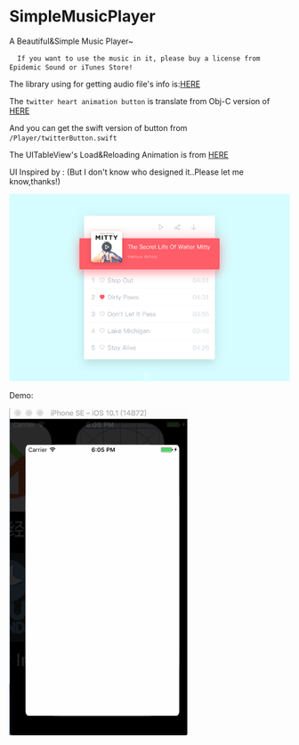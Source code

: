 # SimpleMusicPlayer
A Beautiful&amp;Simple Music Player~

      If you want to use the music in it, please buy a license from Epidemic Sound or iTunes Store!

The library using for getting audio file's info is:[HERE](https://github.com/Dendim0n/EZAudioFileInfo)

The `twitter heart animation button` is translate from Obj-C version of [HERE](https://github.com/StoryOfMyLife/TTAnimationButton)

And you can get the swift version of button from `/Player/twitterButton.swift`

The UITableView's Load&Reloading Animation is from [HERE](https://github.com/Dendim0n/UITableViewAnimation)

UI Inspired by : (But I don't know who designed it..Please let me know,thanks!)

![image](design.png)

Demo:

![image](demo.gif)
